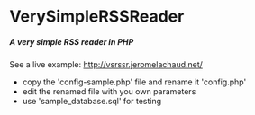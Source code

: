 VerySimpleRSSReader
===================

##### A very simple RSS reader in PHP

See a live example: http://vsrssr.jeromelachaud.net/


  - copy the 'config-sample.php' file and rename it 'config.php'
  - edit the renamed file with you own parameters
  - use 'sample_database.sql' for testing 
